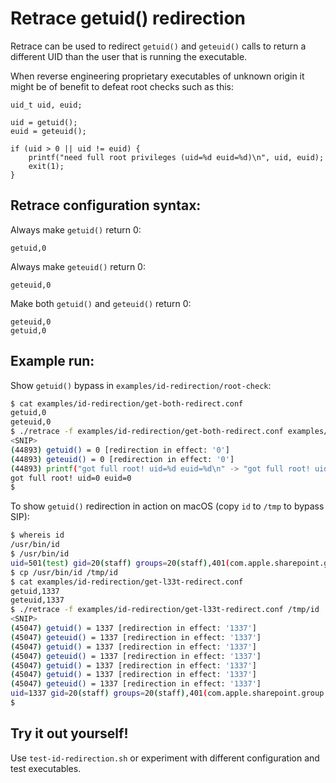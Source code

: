 # Retrace getuid() redirection
Retrace can be used to redirect `getuid()` and `geteuid()` calls to return a different UID than the user that is running the executable.

When reverse engineering proprietary executables of unknown origin it might be of benefit to defeat root checks such as this:
```
uid_t uid, euid;

uid = getuid();
euid = geteuid();

if (uid > 0 || uid != euid) {
	printf("need full root privileges (uid=%d euid=%d)\n", uid, euid);
	exit(1);
}
```

## Retrace configuration syntax:

Always make `getuid()` return 0:
```
getuid,0
```

Always make `geteuid()` return 0:
```
geteuid,0
```

Make both `getuid()` and `geteuid()` return 0:
```
geteuid,0
getuid,0
```

## Example run:
Show `getuid()` bypass in `examples/id-redirection/root-check`:
```sh
$ cat examples/id-redirection/get-both-redirect.conf
getuid,0
geteuid,0
$ ./retrace -f examples/id-redirection/get-both-redirect.conf examples/id-redirection/root-check
<SNIP>
(44893) getuid() = 0 [redirection in effect: '0']
(44893) geteuid() = 0 [redirection in effect: '0']
(44893) printf("got full root! uid=%d euid=%d\n" -> "got full root! uid=0 euid=0\n", ) = 28
got full root! uid=0 euid=0
$
```

To show `getuid()` redirection in action on macOS (copy `id` to `/tmp` to bypass SIP):
```sh
$ whereis id
/usr/bin/id
$ /usr/bin/id
uid=501(test) gid=20(staff) groups=20(staff),401(com.apple.sharepoint.group.1),12(everyone),61(localaccounts),79(_appserverusr),80(admin),81(_appserveradm),98(_lpadmin),501(access_bpf),701(com.apple.sharepoint.group.3),33(_appstore),100(_lpoperator),204(_developer),395(com.apple.access_ftp),398(com.apple.access_screensharing),399(com.apple.access_ssh),402(com.apple.sharepoint.group.2)
$ cp /usr/bin/id /tmp/id
$ cat examples/id-redirection/get-l33t-redirect.conf
getuid,1337
geteuid,1337
$ ./retrace -f examples/id-redirection/get-l33t-redirect.conf /tmp/id
<SNIP>
(45047) getuid() = 1337 [redirection in effect: '1337']
(45047) geteuid() = 1337 [redirection in effect: '1337']
(45047) getuid() = 1337 [redirection in effect: '1337']
(45047) geteuid() = 1337 [redirection in effect: '1337']
(45047) getuid() = 1337 [redirection in effect: '1337']
(45047) getuid() = 1337 [redirection in effect: '1337']
(45047) geteuid() = 1337 [redirection in effect: '1337']
uid=1337 gid=20(staff) groups=20(staff),401(com.apple.sharepoint.group.1),12(everyone),61(localaccounts),79(_appserverusr),80(admin),81(_appserveradm),98(_lpadmin),501(access_bpf),701(com.apple.sharepoint.group.3),33(_appstore),100(_lpoperator),204(_developer),395(com.apple.access_ftp),398(com.apple.access_screensharing),399(com.apple.access_ssh)
$
```

## Try it out yourself!
Use `test-id-redirection.sh` or experiment with different configuration and test executables.

